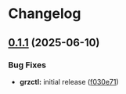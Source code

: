 # Changelog

## [0.1.1](https://github.com/BfArM-MVH/grz-tools/compare/grzctl-v0.1.0...grzctl-v0.1.1) (2025-06-10)


### Bug Fixes

* **grzctl:** initial release ([f030e71](https://github.com/BfArM-MVH/grz-tools/commit/f030e711319e1b8271ac3ea5b74216dcae60e5ae))
